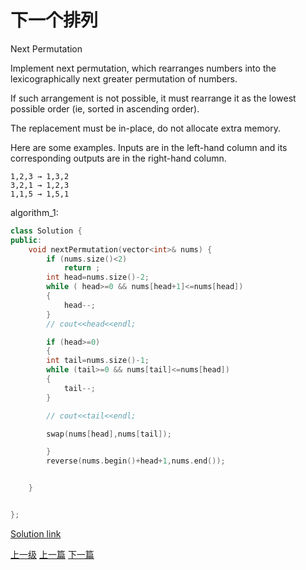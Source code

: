 # 下一个排列
Next Permutation

Implement next permutation, which rearranges numbers into the lexicographically next greater permutation of numbers.

If such arrangement is not possible, it must rearrange it as the lowest possible order (ie, sorted in ascending order).

The replacement must be in-place, do not allocate extra memory.

Here are some examples. Inputs are in the left-hand column and its corresponding outputs are in the right-hand column.
```
1,2,3 → 1,3,2
3,2,1 → 1,2,3
1,1,5 → 1,5,1
```

algorithm_1:
```c++
class Solution {
public:
    void nextPermutation(vector<int>& nums) {
        if (nums.size()<2)
            return ;
        int head=nums.size()-2;
        while ( head>=0 && nums[head+1]<=nums[head])
        {
            head--;
        }
        // cout<<head<<endl;

        if (head>=0)
        {
        int tail=nums.size()-1;
        while (tail>=0 && nums[tail]<=nums[head])
        {
            tail--;
        }

        // cout<<tail<<endl;

        swap(nums[head],nums[tail]);

        }
        reverse(nums.begin()+head+1,nums.end());


    }


};
```

[Solution link](https://leetcode.com/problems/next-permutation/solution/)






[上一级](base.md)
[上一篇](merge_sorted_array.md)
[下一篇](plus_one.md)
